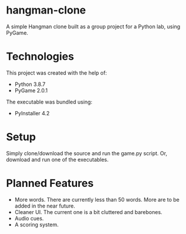 # hangman-clone
A simple Hangman clone built as a group project for a Python lab, using PyGame.

# Technologies
This project was created with the help of:
* Python 3.8.7
* PyGame 2.0.1

The executable was bundled using:
* PyInstaller 4.2

# Setup
Simply clone/download the source and run the game.py script.
Or, download and run one of the executables.

# Planned Features
* More words. There are currently less than 50 words. More are to be added in the near future.
* Cleaner UI. The current one is a bit cluttered and barebones.
* Audio cues.
* A scoring system.